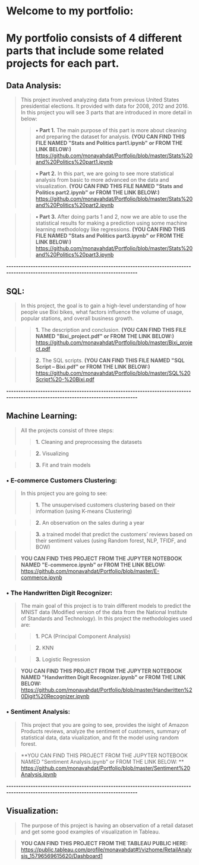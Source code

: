 # Welcome to my portfolio:
# My portfolio consists of 4 different parts that include some related projects for each part.


## Data Analysis: 
> This project involved analyzing data from previous United States presidential elections. It provided with data for 2008, 2012 and 2016. In this project you will see 3 parts that are introduced in more detail in below:
>> **•	Part 1.** The main purpose of this part is more about cleaning and preparing the dataset for analysis. **(YOU CAN FIND THIS FILE NAMED "Stats and Politics part1.ipynb" or FROM THE LINK BELOW:)**
>> https://github.com/monavahdat/Portfolio/blob/master/Stats%20and%20Politics%20part1.ipynb

>> **•	Part 2.** In this part, we are going to see more statistical analysis from basic to more advanced on the data and visualization. **(YOU CAN FIND THIS FILE NAMED "Stats and Politics part2.ipynb" or FROM THE LINK BELOW:)**
>> https://github.com/monavahdat/Portfolio/blob/master/Stats%20and%20Politics%20part2.ipynb


>> **•	Part 3.** After doing parts 1 and 2, now we are able to use the statistical results for making a prediction using some machine learning methodology like regressions. **(YOU CAN FIND THIS FILE NAMED "Stats and Politics part3.ipynb" or FROM THE LINK BELOW:)**
>> https://github.com/monavahdat/Portfolio/blob/master/Stats%20and%20Politics%20part3.ipynb


**----------------------------------------------------------------------------------------------------------------------------------**

## SQL:
> In this project, the goal is to gain a high-level understanding of how people use Bixi bikes, what factors influence the volume of usage, popular stations, and overall business growth. 

>> **1.**	The description and conclusion. **(YOU CAN FIND THIS FILE NAMED "Bixi_project.pdf" or FROM THE LINK BELOW:)**
>> https://github.com/monavahdat/Portfolio/blob/master/Bixi_project.pdf

>> **2.**	The SQL scripts. **(YOU CAN FIND THIS FILE NAMED "SQL Script – Bixi.pdf" or FROM THE LINK BELOW:)**
>> https://github.com/monavahdat/Portfolio/blob/master/SQL%20Script%20-%20Bixi.pdf

**----------------------------------------------------------------------------------------------------------------------------------**

## Machine Learning:
> All the projects consist of three steps:
>> **1.**	Cleaning and preprocessing the datasets

>> **2.**	Visualizing

>> **3.**	Fit and train models

### •	E-commerce Customers Clustering: 

> In this project you are going to see:
>> **1.**	The unsupervised customers clustering based on their information (using K-means Clustering)

>> **2.**	An observation on the sales during a year 

>> **3.**	a trained model that predict the customers’ reviews based on their sentiment values (using Random forest, NLP, TFIDF, and BOW)

> **YOU CAN FIND THIS PROJECT FROM THE JUPYTER NOTEBOOK NAMED "E-commerce.ipynb" or FROM THE LINK BELOW:**
> https://github.com/monavahdat/Portfolio/blob/master/E-commerce.ipynb

### •	The Handwritten Digit Recognizer: 

> The main goal of this project is to train different models to predict the MNIST data (Modified version of the data from the National Institute of Standards and Technology). In this project the methodologies used are:

>> **1.**	PCA (Principal Component Analysis)

>> **2.**	KNN

>> **3.**	Logistic Regression

> **YOU CAN FIND THIS PROJECT FROM THE JUPYTER NOTEBOOK NAMED "Handwritten Digit Recognizer.ipynb" or FROM THE LINK BELOW:**
> https://github.com/monavahdat/Portfolio/blob/master/Handwritten%20Digit%20Recognizer.ipynb

### •	Sentiment Analysis: 

> This project that you are going to see, provides the isight of Amazon Products reviews, analyze the sentiment of customers, summary of statistical data, data viualization, and fit the model using random forest.	

> **YOU CAN FIND THIS PROJECT FROM THE JUPYTER NOTEBOOK NAMED "Sentiment Analysis.ipynb" or FROM THE LINK BELOW: **
> https://github.com/monavahdat/Portfolio/blob/master/Sentiment%20Analysis.ipynb

**----------------------------------------------------------------------------------------------------------------------------------**

## Visualization: 
> The purpose of this project is having an observation of a retail dataset and get some good examples of visualization in Tableau.

> **YOU CAN FIND THIS PROJECT FROM THE TABLEAU PUBLIC HERE:**
> https://public.tableau.com/profile/monavahdat#!/vizhome/RetailAnalysis_15796569615620/Dashboard1


